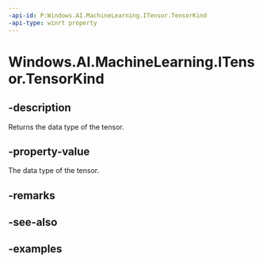 ```yaml
---
-api-id: P:Windows.AI.MachineLearning.ITensor.TensorKind
-api-type: winrt property
---
```


<!-- Property syntax.
public TensorKind TensorKind { get; }
-->

# Windows.AI.MachineLearning.ITensor.TensorKind

## -description
Returns the data type of the tensor.

## -property-value
The data type of the tensor.

## -remarks

## -see-also

## -examples
